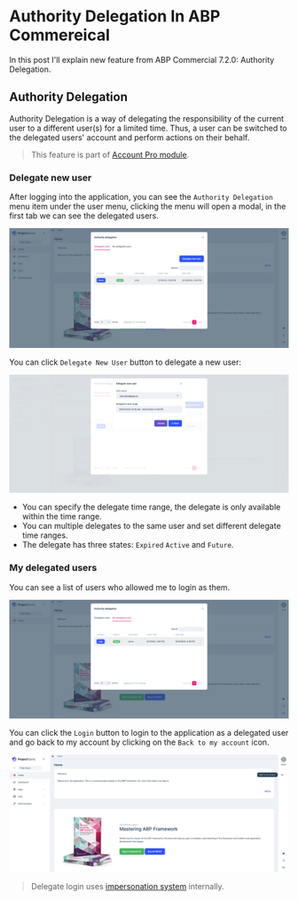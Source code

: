 # Authority Delegation In ABP Commereical

In this post I'll explain new feature from ABP Commercial 7.2.0: Authority Delegation.

## Authority Delegation

Authority Delegation is a way of delegating the responsibility of the current user to a different user(s) for a limited time. Thus, a user can be switched to the delegated users' account and perform actions on their behalf.

> This feature is part of [Account Pro module](https://commercial.abp.io/modules/Volo.Account.Pro).

### Delegate new user

After logging into the application, you can see the `Authority Delegation` menu item under the user menu, clicking the menu will open a modal, in the first tab we can see the delegated users.

![delegated-users](images/delegated-users.jpg)

You can click `Delegate New User` button to delegate a new user:

![delegate-new-user](images/delegate-new-user.jpg)

* You can specify the delegate time range, the delegate is only available within the time range.
* You can multiple delegates to the same user and set different delegate time ranges.
* The delegate has three states: `Expired` `Active` and `Future`.

### My delegated users

You can see a list of users who allowed me to login as them.

![my-delegated-users](images/my-delegated-users.jpg)

You can click the `Login` button to login to the application as a delegated user and go back to my account by clicking on the `Back to my account` icon.

![delegated-impersonate](images/delegated-impersonate.jpg)

> Delegate login uses [impersonation system](https://docs.abp.io/en/commercial/latest/modules/account/impersonation) internally.